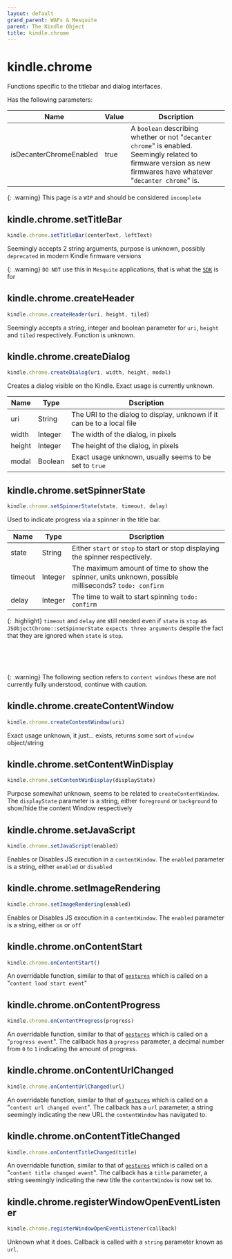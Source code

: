 ```yaml
---
layout: default
grand_parent: WAFs & Mesquite
parent: The Kindle Object
title: kindle.chrome
---
```


# kindle.chrome
Functions specific to the titlebar and dialog interfaces.

Has the following parameters:

| Name                    | Value | Dscription                                                                                                                                                         |
|-------------------------|-------|--------------------------------------------------------------------------------------------------------------------------------------------------------------------|
| isDecanterChromeEnabled | true  | A `boolean` describing whether or not "`decanter chrome`" is enabled. Seemingly related to firmware version as new firmwares have whatever "`decanter chrome`" is. |

{: .warning}
This page is a `WIP` and should be considered `incomplete`


## kindle.chrome.setTitleBar
~~~js
kindle.chrome.setTitleBar(centerText, leftText)
~~~
Seemingly accepts 2 string arguments, purpose is unknown, possibly `deprecated` in modern Kindle firmware versions

{: .warning}
`DO NOT` use this in `Mesquite` applications, that is what the [`SDK`](../../mesquito/development/the-mesquito-sdk.html) is for


## kindle.chrome.createHeader
~~~js
kindle.chrome.createHeader(uri, height, tiled)
~~~
Seemingly accepts a string, integer and boolean parameter for `uri`, `height` and `tiled` respectively. Function is unknown.


## kindle.chrome.createDialog
~~~js
kindle.chrome.createDialog(uri, width, height, modal)
~~~
Creates a dialog visible on the Kindle. Exact usage is currently unknown.

| Name   | Type    | Dscription                                                             |
|--------|---------|------------------------------------------------------------------------|
| uri    | String  | The URI to the dialog to display, unknown if it can be to a local file |
| width  | Integer | The width of the dialog, in pixels                                     |
| height | Integer | The height of the dialog, in pixels                                    |
| modal  | Boolean | Exact usage unknown, usually seems to be set to `true`                 |


## kindle.chrome.setSpinnerState
~~~js
kindle.chrome.setSpinnerState(state, timeout, delay)
~~~
Used to indicate progress via a spinner in the title bar.

| Name    | Type    | Dscription                                                                                            |
|---------|---------|-------------------------------------------------------------------------------------------------------|
| state   | String  | Either `start` or `stop` to start or stop displaying the spinner respectively.                        |
| timeout | Integer | The maximum amount of time to show the spinner, units unknown, possible milliseconds? `todo: confirm` |
| delay   | Integer | The time to wait to start spinning `todo: confirm`                                                    |

{: .highlight}
`timeout` and `delay` are still needed even if `state` is `stop` as `JSObjectChrome::setSpinnerState expects three arguments` despite the fact that they are ignored when `state` is `stop`.

<br/>
<br/>
<br/>

{: .warning}
The following section refers to `content windows` these are not currently fully understood, continue with caution.


## kindle.chrome.createContentWindow
~~~js
kindle.chrome.createContentWindow(uri)
~~~
Exact usage unknown, it just... exists, returns some sort of `window` object/string


## kindle.chrome.setContentWinDisplay
~~~js
kindle.chrome.setContentWinDisplay(displayState)
~~~
Purpose somewhat unknown, seems to be related to `createContentWindow`. The `displayState` parameter is a string, either `foreground` or `background` to show/hide the content Window respectively


## kindle.chrome.setJavaScript
~~~js
kindle.chrome.setJavaScript(enabled)
~~~
Enables or Disables JS execution in a `contentWindow`. The `enabled` parameter is a string, either `enabled` or `disabled`


## kindle.chrome.setImageRendering
~~~js
kindle.chrome.setImageRendering(enabled)
~~~
Enables or Disables JS execution in a `contentWindow`. The `enabled` parameter is a string, either `on` or `off`


## kindle.chrome.onContentStart
~~~js
kindle.chrome.onContentStart()
~~~
An overridable function, similar to that of [`gestures`](./kindle-gestures.html) which is called on a "`content load start event`"


## kindle.chrome.onContentProgress
~~~js
kindle.chrome.onContentProgress(progress)
~~~
An overridable function, similar to that of [`gestures`](./kindle-gestures.html) which is called on a "`progress event`". The callback has a `progress` parameter, a decimal number from `0` to `1` indicating the amount of progress.


## kindle.chrome.onContentUrlChanged
~~~js
kindle.chrome.onContentUrlChanged(url)
~~~
An overridable function, similar to that of [`gestures`](./kindle-gestures.html) which is called on a "`content url changed event`". The callback has a `url` parameter, a string seemingly indicating the new URL the `contentWindow` has navigated to.

## kindle.chrome.onContentTitleChanged
~~~js
kindle.chrome.onContentTitleChanged(title)
~~~
An overridable function, similar to that of [`gestures`](./kindle-gestures.html) which is called on a "`content title changed event`". The callback has a `title` parameter, a string seemingly indicating the new title the `contentWindow` is now set to.

## kindle.chrome.registerWindowOpenEventListener
~~~js
kindle.chrome.registerWindowOpenEventListener(callback)
~~~
Unknown what it does. Callback is called with a `string` parameter known as `url`.